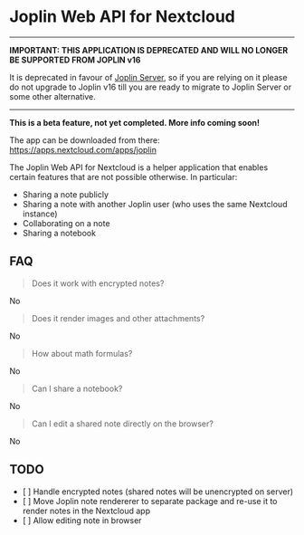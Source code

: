 # Joplin Web API for Nextcloud

* * *

**IMPORTANT: THIS APPLICATION IS DEPRECATED AND WILL NO LONGER BE SUPPORTED FROM JOPLIN v16**

It is deprecated in favour of [Joplin Server](https://discourse.joplinapp.org/t/joplin-web-api-for-nextcloud/4491/72?u=laurent), so if you are relying on it please do not upgrade to Joplin v16 till you are ready to migrate to Joplin Server or some other alternative.

* * *

**This is a beta feature, not yet completed. More info coming soon!**

The app can be downloaded from there: https://apps.nextcloud.com/apps/joplin

The Joplin Web API for Nextcloud is a helper application that enables certain features that are not possible otherwise. In particular:

- Sharing a note publicly
- Sharing a note with another Joplin user (who uses the same Nextcloud instance)
- Collaborating on a note
- Sharing a notebook

## FAQ

> Does it work with encrypted notes?

No

> Does it render images and other attachments?

No

> How about math formulas?

No

> Can I share a notebook?

No

> Can I edit a shared note directly on the browser?

No

## TODO

- [ ] Handle encrypted notes (shared notes will be unencrypted on server)
- [ ] Move Joplin note rendererer to separate package and re-use it to render notes in the Nextcloud app
- [ ] Allow editing note in browser
